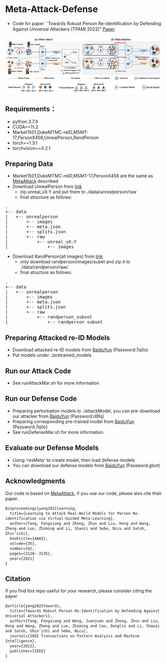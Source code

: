 # Meta-Attack-Defense
- Code for paper ``Towards Robust Person Re-identiﬁcation by Defending Against Universal Attackers (TPAMI 2022)" [Paper](https://ieeexplore.ieee.org/document/9858024).
<div align="center">
  <img src="method.png" width="1000px" />
</div>


## Requirements：
- python 3.7.9
- CUDA==11.2
- Market1501,DukeMTMC-reID,MSMT-17,PersonX456,UnrealPerson,RandPerson
- torch==1.3.1
- torchvision==0.2.1
## Preparing Data
- Market1501,DukeMTMC-reID,MSMT-17,PersonX456 are the same as [MetaAttack](https://github.com/FlyingRoastDuck/MetaAttack_AAAI21) described
- Download UnrealPerson from [link](https://github.com/FlyHighest/UnrealPerson)
    - zip unreal_vX.Y and put them to ./data/unrealperson/raw
    - final structure as follows:
<pre>
.
+-- data 
|   +-- unrealperson
|       +-- images
|       +-- meta.json
|       +-- splits.json
|       +-- raw
|           +-- unreal_vX.Y
|               +-- images
</pre>
 - Download RandPerson(all images) from [link](https://github.com/VideoObjectSearch/RandPerson)
    - only download randperson/images/subet and zip it to ./data/randperson/raw/
    - final structure as follows:
 <pre>
.
+-- data 
|   +-- unrealperson
|       +-- images
|       +-- meta.json
|       +-- splits.json
|       +-- raw
|           +-- randperson_subset
|               +-- randperson_subset
</pre>   
## Preparing Attacked re-ID Models
- Download attacked re-ID models from [BaiduYun](https://pan.baidu.com/s/1mR9AnJ4mMmSaPIzUE09rUg) (Password:7q0o)
- Put models under ./pretrained_models
## Run our Attack Code
- See runAttackMar.sh for more information
## Run our Defense Code
- Preparing perturbation models to ./attackModel, you can pre-download our attacker from [BaiduYun](https://pan.baidu.com/s/1mkC1cymEQVdMksUBQzJE_w) (Password:d9bj)
- Preparing corresponding pre-trained model from [BaiduYun](https://pan.baidu.com/s/1mR9AnJ4mMmSaPIzUE09rUg) (Password:7q0o)
- See runDefenseMar.sh for more information
## Evaluate our Defense Models
- Using 'resMeta' to create model, then load defense models 
- You can download our defense models from [BaiduYun](https://pan.baidu.com/s/1sU6VV9sUCeWG8jJiZ_wxCA) (Password:gbot)
## Acknowledgments
Our code is based on [MetaAttack](https://github.com/FlyingRoastDuck/MetaAttack_AAAI21), 
if you use our code, please also cite their paper.
```
@inproceedings{yang2021learning,
  title={Learning to Attack Real-World Models for Person Re-identification via Virtual-Guided Meta-Learning},
  author={Yang, Fengxiang and Zhong, Zhun and Liu, Hong and Wang, Zheng and Luo, Zhiming and Li, Shaozi and Sebe, Nicu and Satoh, Shin’ichi},
  booktitle={AAAI},
  volume={35},
  number={4},
  pages={3128--3135},
  year={2021}
}
```
## Citation

If you find this repo useful for your research, please consider citing the paper
```
@article{yang2022towards,
  title={Towards Robust Person Re-Identification by Defending Against Universal Attackers},
  author={Yang, Fengxiang and Weng, Juanjuan and Zhong, Zhun and Liu, Hong and Wang, Zheng and Luo, Zhiming and Cao, Donglin and Li, Shaozi and Satoh, Shin'ichi and Sebe, Nicu},
  journal={IEEE Transactions on Pattern Analysis and Machine Intelligence},
  year={2022},
  publisher={IEEE}
}
```

